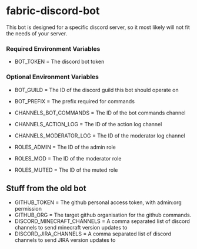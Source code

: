 # fabric-discord-bot

This bot is designed for a specific discord server, so it most likely will not fit the needs of your server.

### Required Environment Variables 

* BOT_TOKEN = The discord bot token

### Optional Environment Variables 

* BOT_GUILD = The ID of the discord guild this bot should operate on
* BOT_PREFIX = The prefix required for commands

* CHANNELS_BOT_COMMANDS = The ID of the bot commands channel
* CHANNELS_ACTION_LOG = The ID of the action log channel
* CHANNELS_MODERATOR_LOG = The ID of the moderator log channel

* ROLES_ADMIN = The ID of the admin role
* ROLES_MOD = The ID of the moderator role
* ROLES_MUTED = The ID of the muted role

## Stuff from the old bot

* GITHUB_TOKEN = The github personal access token, with admin:org permission
* GITHUB_ORG = The target github organisation for the github commands.
* DISCORD_MINECRAFT_CHANNELS = A comma separated list of discord channels to send minecraft version updates to
* DISCORD_JIRA_CHANNELS = A comma separated list of discord channels to send JIRA version updates to
